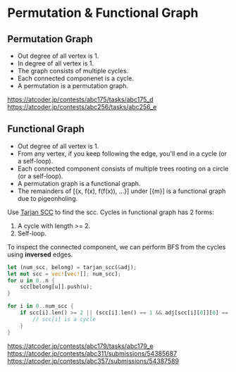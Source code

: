# Permutation & Functional Graph

## Permutation Graph

* Out degree of all vertex is 1.
* In degree of all vertex is 1.
* The graph consists of multiple cycles.
* Each connected componenet is a cycle.
* A permutation is a permutation graph.

<https://atcoder.jp/contests/abc175/tasks/abc175_d>
<https://atcoder.jp/contests/abc256/tasks/abc256_e>


## Functional Graph

* Out degree of all vertex is 1. 
* From any vertex, if you keep following the edge, you'll end in a cycle (or a self-loop).
* Each connected component consists of multiple trees rooting on a circle (or a self-loop).
* A permutation graph is a functional graph.
* The remainders of [{x, f(x), f(f(x)), ...}] under [{m}] is a functional graph due to pigeonholing.

Use [Tarjan SCC](../algorithms/tarjan_scc.html) to find the scc. Cycles in functional graph has 2 forms:
1. A cycle with length >= 2.
2. Self-loop.

To inspect the connected component, we can perform BFS from the cycles using **inversed** edges.

```rust
let (num_scc, belong) = tarjan_scc(&adj);
let mut scc = vec![vec![]; num_scc];
for u in 0..n {
    scc[belong[u]].push(u);
}

for i in 0..num_scc {
    if scc[i].len() >= 2 || (scc[i].len() == 1 && adj[scc[i][0]][0] == scc[i][0]) {
        // scc[i] is a cycle
    }
}
```

<https://atcoder.jp/contests/abc179/tasks/abc179_e>
<https://atcoder.jp/contests/abc311/submissions/54385687>
<https://atcoder.jp/contests/abc357/submissions/54387589>